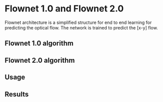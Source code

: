 # Flownet 1.0 and Flownet 2.0
Flownet architecture is a simplified structure for end to end learning for predicting the optical flow. The network is trained to predict the \[x-y\] flow.
## Flownet 1.0 algorithm

## Flownet 2.0 algorithm

## Usage

## Results
